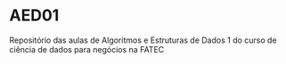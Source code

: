 # AED01
Repositório das aulas de Algoritmos e Estruturas de Dados 1 do curso de ciência de dados para negócios na FATEC

